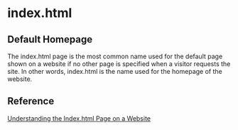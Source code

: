 # index.html

## Default Homepage

The index.html page is the most common name used for the default page shown on a website if no other page is specified when a visitor requests the site. In other words, index.html is the name used for the homepage of the website.

## Reference

[Understanding the Index.html Page on a Website](https://www.lifewire.com/index-html-page-3466505)

